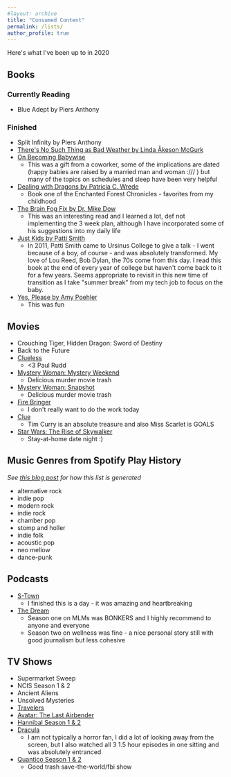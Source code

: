 ```yaml
---
#layout: archive
title: "Consumed Content"
permalink: /lists/
author_profile: true
---
```


Here's what I've been up to in 2020 

## Books

### Currently Reading
* Blue Adept by Piers Anthony


### Finished
* Split Infinity by Piers Anthony
* [There's No Such Thing as Bad Weather by  Linda Åkeson McGurk](https://www.goodreads.com/en/book/show/34466962-there-s-no-such-thing-as-bad-weather)
* [On Becoming Babywise](https://en.wikipedia.org/wiki/On_Becoming_Baby_Wise)
    * This was a gift from a coworker, some of the implications are dated (happy babies are raised by a married man and woman :/// ) but many of the topics on schedules and sleep have been very helpful 
* [Dealing with Dragons by Patricia C. Wrede](https://www.amazon.com/Dealing-Dragons-Enchanted-Forest-Chronicles/dp/0590457225)
    * Book one of the Enchanted Forest Chronicles - favorites from my childhood
* [The Brain Fog Fix by Dr. Mike Dow](https://www.amazon.com/Brain-Fog-Fix-Reclaim-Memory/dp/1401946488)
    * This was an interesting read and I learned a lot, def not implementing the 3 week plan, although I have incorporated some of his suggestions into my daily life
* [Just Kids by Patti Smith](https://www.goodreads.com/book/show/341879.Just_Kids)
    * In 2011, Patti Smith came to Ursinus College to give a talk - I went because of a boy, of course - and was absolutely transformed. My love of Lou Reed, Bob Dylan, the 70s come from this day. I read this book at the end of every year of college but haven't come back to it for a few years. Seems appropriate to revisit in this new time of transition as I take "summer break" from my tech  job to focus on the baby.
* [Yes, Please by Amy Poehler](https://www.goodreads.com/book/show/20910157-yes-please)
    * This was fun

## Movies

* Crouching Tiger, Hidden Dragon: Sword of Destiny
* Back to the Future
* [Clueless](https://en.wikipedia.org/wiki/Clueless_(film))
    * <3 Paul Rudd
* [Mystery Woman: Mystery Weekend](https://www.imdb.com/title/tt0427576/?ref_=ttls_li_tt)
    * Delicious murder movie trash 
* [Mystery Woman: Snapshot](https://www.imdb.com/title/tt0427575/?ref_=ttls_li_tt)
    * Delicious murder movie trash 
* [Fire Bringer](https://www.teamstarkid.com/firebringer)
    * I don't really want to do the work today 
* [Clue](https://en.wikipedia.org/wiki/Clue_(film))
    * Tim Curry is an absolute treasure and also Miss Scarlet is GOALS
* [Star Wars: The Rise of Skywalker](https://en.wikipedia.org/wiki/Star_Wars:_The_Rise_of_Skywalker)
    * Stay-at-home date night :) 

## Music Genres from Spotify Play History

*See [this blog post](http://mtanco.github.io/recent-artists-list/) for how this list is generated*

* alternative rock
* indie pop
* modern rock
* indie rock
* chamber pop
* stomp and holler
* indie folk
* acoustic pop
* neo mellow
* dance-punk

## Podcasts

* [S-Town](https://stownpodcast.org)
    * I finished this is a day - it was amazing and heartbreaking
* [The Dream](https://www.stitcher.com/podcast/stitcher/the-dream)
    * Season one on MLMs was BONKERS and I highly recommend to anyone and everyone
    * Season two on wellness was fine - a nice personal story still with good journalism but less cohesive

## TV Shows

* Supermarket Sweep
* NCIS Season 1 & 2
* Ancient Aliens 
* Unsolved Mysteries
* [Travelers](https://en.wikipedia.org/wiki/Travelers_(TV_series))
* [Avatar: The Last Airbender](https://en.wikipedia.org/wiki/Avatar:_The_Last_Airbender)
* [Hannibal Season 1 & 2](https://en.wikipedia.org/wiki/Hannibal_(TV_series))
* [Dracula](https://en.wikipedia.org/wiki/Dracula_(2020_TV_series))
    * I am not typically a horror fan, I did a lot of looking away from the screen, but I also watched all 3 1.5 hour episodes in one sitting and was absolutely entranced
* [Quantico Season 1 & 2](https://en.wikipedia.org/wiki/Quantico_(TV_series))
    * Good trash save-the-world/fbi show
